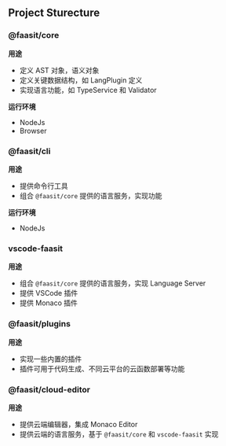 ## Project Sturecture

### @faasit/core

**用途**

- 定义 AST 对象，语义对象
- 定义关键数据结构，如 LangPlugin 定义
- 实现语言功能，如 TypeService 和 Validator

**运行环境**

- NodeJs
- Browser

### @faasit/cli

**用途**

- 提供命令行工具
- 组合 `@faasit/core` 提供的语言服务，实现功能

**运行环境**

- NodeJs

### vscode-faasit

**用途**

- 组合 `@faasit/core` 提供的语言服务，实现 Language Server
- 提供 VSCode 插件
- 提供 Monaco 插件

### @faasit/plugins

**用途**

- 实现一些内置的插件
- 插件可用于代码生成、不同云平台的云函数部署等功能

### @faasit/cloud-editor

**用途**

- 提供云端编辑器，集成 Monaco Editor
- 提供云端的语言服务，基于 `@faasit/core` 和 `vscode-faasit` 实现
